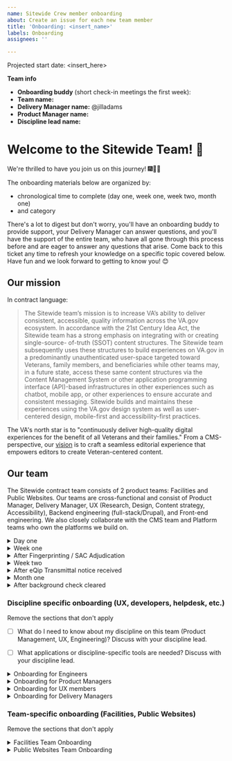 ```yaml
---
name: Sitewide Crew member onboarding
about: Create an issue for each new team member
title: 'Onboarding: <insert_name>'
labels: Onboarding
assignees: ''

---
```

Projected start date: <insert_here>

**Team info**
- **Onboarding buddy** (short check-in meetings the first week):
- **Team name:**
- **Delivery Manager name:** @jilladams
- **Product Manager name:**
- **Discipline lead name:**

# Welcome to the Sitewide Team! 👋
We're thrilled to have you join us on this journey! 🎆🎉🙌

The onboarding materials below are organized by:
* chronological time to complete (day one, week one, week two, month one)
* and category

There's a lot to digest but don't worry, you'll have an onboarding buddy to provide support, your Delivery Manager can answer questions, and you'll have the support of the entire team, who have all gone through this process before and are eager to answer any questions that arise. Come back to this ticket any time to refresh your knowledge on a specific topic covered below. Have fun and we look forward to getting to know you! 😊

## Our mission
In contract language: 
> The Sitewide team’s mission is to increase VA’s ability to deliver consistent, accessible, quality information across the VA.gov ecosystem. In accordance with the 21st Century Idea Act, the Sitewide team has a strong emphasis on integrating with or creating single-source- of-truth (SSOT) content structures. The Sitewide team subsequently uses these structures to build experiences on VA.gov in a predominantly unauthenticated user-space targeted toward Veterans, family members, and beneficiaries while other teams may, in a future state, access these same content structures via the Content Management System or other application programming interface (API)-based infrastructures in other experiences such as chatbot, mobile app, or other experiences to ensure accurate and consistent messaging. Sitewide builds and maintains these experiences using the VA.gov design system as well as user- centered design, mobile-first and accessibility-first practices.

The VA's north star is to "continuously deliver high-quality digital experiences for the benefit of all Veterans and their families." From a CMS-perspective, our [vision](https://docs.google.com/presentation/d/14mK-4OMeEnR_-fgj62U4lUHBHg6htj4i4ucTA5DJFzg/edit#slide=id.g11ae1dc437e_0_1) is to craft a seamless editorial experience that empowers editors to create Veteran-centered content.


## Our team
The Sitewide contract team consists of 2 product teams: Facilities and Public Websites. Our teams are cross-functional and consist of Product Manager, Delivery Manager, UX (Research, Design, Content strategy, Accessibility), Backend engineering (full-stack/Drupal), and Front-end engineering. We also closely collaborate with the CMS team and Platform teams who own the platforms we build on.

<details><summary>Day one</summary>

## Day one
Your top priority is any onboarding paperwork provided by Contract Onboarding folks. Start tasks below after that.

### Process & Principles
- [ ] Read through our [Sitewide team norms](https://docs.google.com/document/d/1cs5FePhtR0LIJi63b9ZtqT7T6dphgB584UpfEbejSOc/edit#), which will also give an overview of how we apply the [USDS playbook](https://playbook.cio.gov/) and VA.gov platform [code of conduct](https://github.com/department-of-veterans-affairs/va.gov-team/blob/master/platform/working-with-vsp/policies-work-norms/code-of-conduct.md).
- [ ] Watch the 1/31/2024 [State of OCTO recording](https://dvagov.sharepoint.com/:v:/r/sites/oitdigitaltransformation/Tech%20Tuesday%20Files/20240131%20-%202024%20State%20of%20OCTO.mp4?csf=1&web=1&e=4jqObK) and review the [related slides](https://dvagov.sharepoint.com/:b:/s/oitdigitaltransformation/ERxPpNTQ6RxFlLpEjXbkg4ABaiBTOdXohIZ1OkksPwlnvw?e=ayadXo), to understand OCTO's vision and north star goals for this year.
- [ ] Read the [VA's Office of the CTO (OCTO) engineering excellence guiding principles](https://dsva.slack.com/archives/C04KXPXL4/p1674065912579799) [post in DSVA slack]

### People
- [ ] Meet with A6 Contract Onboarding Specialists (COS) to get an introduction to the paperwork process. They'll schedule.
- [ ] [Sitewide Team org chart (Mural)](https://app.mural.co/t/departmentofveteransaffairs9999/m/vagov6717/1653588059793/7a260edabca9535d25d71fac1035c979261c223c?sender=u0b235d03cbd64f7f93673243) - take a look and bookmark this for future use
- [ ] Get to know your team: Read your [team members' user manuals](https://drive.google.com/drive/u/0/folders/195otsT1IUxi_k8oEU21TUkvEG-6p5YQj?ths)
- [ ] Create your own User Manual: duplicate [the template](https://docs.google.com/document/d/1Rvtoo8CQvE7dptcqmMVqmJ_hbKSNWJ983NXkDj_gVg0/edit?usp=share_link), fill it out, and save your manual in your team's folder.
   - [ ] Share your user manual with the team in #proj-sitewide Slack, once you've created it!

</details>

<details><summary>Week one</summary>

## Week one
The goals of this week are:
1) get background paperwork completed as quickly as possible
2) start gaining context for what we're doing and why

### Access & Delivery
**Paperwork**
You'll receive an email from A6 COS directing you to the paperwork you should fill out for secure access to relevant VA systems. Federal contractors are required to complete many of the same forms as federal employees.
- [ ] Complete & submit your initial paperwork according to instructions, including setting up your fingerprinting appointment.
- [ ] When you are notified to complete your e-QIP (the online version of the federal standard investigation form, SF 86), it will require a lot of background & family information. [Review page 7 of the SF 86 guide](https://www.dcsa.mil/Portals/91/Documents/pv/mbi/standard-form-sf-86-guide-for-applicants.pdf) in advance for the list of information you'll need to collect to complete e-QIP.
- [ ] Our team uses [a shared Google Drive](https://drive.google.com/drive/u/0/folders/0ADx85_gnl3Y4Uk9PVA?ths=true) for internal team documents or drafts. VA doesn't have access to view Google products while on the VA network. Use Github or downloadable files when sharing with VA.
- [ ] Trello for retro boards & daily scrum. (Workspaces are limited to 10 members on the free plan.)
  * Facilities: https://trello.com/w/sitewidefacilities
  * Public Websites: https://trello.com/w/publicwebsites3
  * Sitewide UX: https://trello.com/w/sitewideux

### Process & Principles
- [ ] Read about our teams' [Agile / sprint best practices](https://github.com/department-of-veterans-affairs/va.gov-team/blob/master/teams/sitewide/sitewide-sprint-practices.md)
- [ ] Read about [AgileSix's perspective on self-management](https://agile6.com/unveiling-self-management-at-agile-six/). This will be relevant in the way our team interacts and manages our work.
- [ ] How do Agile 6 and our partners work together on this project? Discuss with your Delivery Manager.
- [ ] Read your team's Charter:
    * [Facilities](https://docs.google.com/document/u/1/d/1eI1w9Bcj2rlmFtxkM6Dkn_c-Srszd88UxAQimSZkVqo/edit)
    * [Public Websites](https://docs.google.com/document/d/1jiq90ffon5UxAqybiEncl8feqmXhEOChlijiDBOWUtc/edit)
- [ ] Check your calendar for invitations to team ceremonies.
  - [ ] Scrums
  - [ ] Planning session
  - [ ] Refinement session(s)
  - [ ] Demo
  - [ ] Retro

### People
- [ ] Familiarize yourself with our team's shared [Sitewide Team calendar](https://calendar.google.com/calendar/u/1?cid=c2l0ZXdpZGUtdGVhbUBhZ2lsZTYuY29t) 
    * Ask your DM to give you write access to your team calendar, if you have not already been invited
    * If you have time off planned, add to calendar as OOO
- [ ] Let's start introducing you to the team and key stakeholders. If you're on a meeting where you don't know someone, feel free to kickstart an introduction. Everyone in the ecosystem is friendly and interested in connecting.

### Context & History
- [ ] How does the team fit into the larger OCTO ecosystem? [View the CMS-driven product portfolio mapped to product teams and business partners (Mural)](https://app.mural.co/t/departmentofveteransaffairs9999/m/departmentofveteransaffairs9999/1686789362540/fb8f73b8d536f088e56bd3e38f0e37141560f62a?sender=u0b235d03cbd64f7f93673243)
- [ ] How are products owned today? [View the History of sitewide product portfolio](https://app.mural.co/t/departmentofveteransaffairs9999/m/vagov6717/1646745279937/9a5570c420939d84e875e8334fd73073e3a3971b?fromVisitorModal=true&sender=u0b235d03cbd64f7f93673243)
    - [ ] Discuss with your Delivery Manager and Product Manager for more context on your team's products.
- [ ] Contract - Feel free to look over the [Sitewide Performance Scope of Work](https://drive.google.com/file/d/1IiV1ySKLXCNhS5sjUHiElgfg0HTKE1sP/view?usp=drive_link) and ask your Delivery Manager anything you would like to know about your contract.
- [ ] For history of the VA's Drupal CMS itself, [watch the Drupal GovCon presentation about the project](https://www.youtube.com/watch?v=WN4bGjEuQdM).
- [ ] For history of the modernized VA.gov initiative and why the VA Medical Centers changed their websites, watch the [2-minute YouTube video](https://youtu.be/Xrv5wCv6cKY).
- [ ] Why are Vet Centers important to Veterans? Watch the [2-minute YouTube video](https://www.youtube.com/watch?v=VMzkZNbKk1I).
- [ ] Overwhelmed by the number of acronyms you're coming across? Bookmark the **[VA's Acronym lookup](https://github.com/department-of-veterans-affairs/acronyms/blob/master/acronyms.csv)**. You can also look up acronyms in OCTO Slack, using `/wtf` followed by the acronym.
</details>

<details><summary>After Fingerprinting / SAC Adjudication</summary>

## After Fingerprinting / SAC Adjudication

After you've been fingerprinted and received government confirmation (SAC Adjudication), your Delivery manager will add you to VA Slack and VA Github. 

Note: Prior to eQip transmittal, the VA may grant network access. However: VA contractors should not access the VA network until the eQIP has been transmitted to the DCSA. Please refrain from accessing VA network (via CAG, Azure or otherwise) and do not request a temporary access password until you have submitted your eQip and received a transmittal notice. 

### Slack

- [ ] OCTO (DSVA) Slack: https://dsva.slack.com/. Update your profile, to include at minimum:
    - [ ] Profile photo
    - [ ] Title, Team, Agency (in Title)
    - [ ] Time zone
    - [ ] Contact information: agency email, and phone if you're willing
    - [ ] About me: VA email once you have one
    - [ ] Calendar URL - Get the sharable link for your Google Calendar from Settings/"Access permissions for events" and add it to your Slack Profile. This will allow team members in other organizations to easily schedule with you. 
    - [ ] Github alias
    - [ ] Working hours
- [ ] Your Delivery Manager should add you to appropriate Slack user groups for the DSVA workspace (e.g. `@public-websites-team`, `@facilities-team`. Also `@sitewide-engineers` for eng.)

**Channels**
- [ ] A6/agency workspace = `#proj-sitewide`
- [ ] DSVA workspace = `#sitewide-program`, and your team channel e.g. `#sitewide-public-websites`, `#sitewide-facilities`
- [ ] [VA Slack Channel Overview](https://docs.google.com/spreadsheets/d/1_lZzectbSzs8zt4dvTFJTiPURxa0Kfp3xinYEuZdqq4/edit#gid=0) describes useful channels to be aware of / join. Note that many are going to be dependent on your discipline. Feel free to join whichever you think will aid you and your work.

### Github / Zenhub configuration
Github + Zenhub are the tools required for sprint boards, epics, estimates, and issue tracking for our team, as well as code version control. To work successfully:
- [ ] New Hire: Create a Github user account
- [ ] New Hire: Add your agency email address to your Github account at https://github.com/settings/emails
- [ ] Delivery Manager: Creates a [Github request](https://github.com/department-of-veterans-affairs/github-user-requests/issues/new?labels=add-user-to-org%2C+new-user%2C+user-created&template=add-user-to-the-va-organization.md&title=ADD+USER+TO+ORG+-+%5BUSERNAME%5D) to add your Github user to the Dept of VA Github organization. This will provide you with access to view VA repositories.
- [ ] New Hire: Accept the Github org invitation. It will appear as a yellow banner at the top of https://github.com/department-of-veterans-affairs
- [ ] Delivery Manager: After invite is accepted, add user to the [VFS-CMS team](https://github.com/orgs/department-of-veterans-affairs/teams/vfs-cms-team/members). You must be added to this team to contribute to [va.gov-cms repository](https://github.com/department-of-veterans-affairs/va.gov-cms/) code and issues in Github.
- [ ] New Hire: Install the [Zenhub browser extension](https://www.zenhub.com/extension) in your browser of choice
- [ ] Delivery Manager: Log into app.zenhub.com, click "Invite your team" button in lower left sidebar, invite new hire via their agency email address. This will generate a license request that must be approved by Zenhub admins within the VA. In the meantime, new hires may see a "You do not have a license" message when they log in to app.zenhub.com.
- [ ] VA Zenhub Admins: Must approve the license request. If they're slow about it, in DSVA slack, use @zenhub-admins to mention and request help. Licenses might not be approved until after the new hire has been fingerprinted.
- [ ] New Hire: Verify Zenhub access by logging into app.zenhub.com, using Google auth with your agency email address. **Do not use Github oauth**. It's no longer supported by the VA.

**Github documentation**
- [ ] New to Github and markdown? [Learn about writing on Github](https://docs.github.com/en/github/writing-on-github/getting-started-with-writing-and-formatting-on-github) or [watch a tutorial video](https://youtu.be/TBbtbKplUoc). Required for ongoing product documentation in https://github.com/department-of-veterans-affairs/va.gov-team/tree/master/products.
- [ ] [Intro to CMS Team Github](https://github.com/department-of-veterans-affairs/va.gov-cms#readme) - describes an overview of the CMS product in terms of repositories and architecture. Drupal engineers will require this information but **UX** and **Product Managers** should strive to build a working familiarity with the CMS

**Sprint boards:**
You can view team sprint boards using either the Github view with Zenhub browser extension enabled, or the Zenhub webapp view.
* **Facilities**: [Github view](https://github.com/department-of-veterans-affairs/va.gov-cms/#workspaces/sitewide-facilities-639f5253e4b702a32376339e/board), [Zenhub webapp view](https://app.zenhub.com/workspaces/sitewide-facilities-639f5253e4b702a32376339e/board
)
* **Public Websites**: [Github view](https://github.com/department-of-veterans-affairs/va.gov-cms/#workspaces/public-websites-6171bf4bf43742001af18cc5/board), [Zenhub webapp view](https://app.zenhub.com/workspaces/public-websites-6171bf4bf43742001af18cc5/board)
* **Sitewide UX**: [Github view](https://github.com/department-of-veterans-affairs/va.gov-cms#workspaces/sitewide-ux-660b03e631d26904d60775f5/board), [Zenhub webapp view](https://app.zenhub.com/workspaces/sitewide-ux-660b03e631d26904d60775f5/board)
* **CMS team**: also runs their sprints from the same repository, and any repo / workspace changes should be mindful of not impacting their [Github view](https://github.com/department-of-veterans-affairs/va.gov-cms/#workspaces/vagov-cms-team-5c0e7b864b5806bc2bfc2087/board), or [Zenhub webapp view](https://app.zenhub.com/workspaces/vagov-cms-team-5c0e7b864b5806bc2bfc2087/board)

### General VA Access
The VA.gov Platform team manages VA.gov tooling and network access. In order to receive access to many tools you'll need day to day, you must file a Platform orientation ticket and complete the required steps in that ticket. (There may be some overlap with steps in this ticket -- if you have feedback on how we could reduce overlap, send notes to your Delivery Manager!)

- [ ] Open a VA.gov [Platform orientation ticket](https://depo-platform-documentation.scrollhelp.site/getting-started/guidance-for-new-teams-and-team-members#Guidancefornewteamsandteammembers-NewVFSteammembers).

**SOCKS proxy**: SOCKS is a VA Network proxy that will allow you to access some VA systems from your local machine, without being on the VA network or a virtual machine. To gain SOCKS access, you must complete your Platform orientation ticket. More details on SOCKS in the "After eQip Transmittal notice received" section.
</details>



<details><summary>Week two</summary>

## Week two
The goal for this week is to get you set up with the tools you need to be successful. We will pair you up with a buddy on the project that is in your same discipline to help inform which ones are relevant and which aren't. **The most important thing is to complete your eQip** in order to unlock SOCKS access, as it will give you access to our systems so try to prioritize that.

### Context & History: What products do we support?
- [ ] OUTDATED but useful for high level context: [CMS product sheets](https://github.com/department-of-veterans-affairs/va.gov-team/raw/master/platform/cms/VA-CMS-Product-Sheets.pdf) (PDF download), describe various CMS-driven products. Points of contact and links may be broken. 

### Access & Delivery
- [ ] [Opt out](https://www.va.gov/analytics-opt-out.html) of Google Analytics collection on VA.gov.
    - [ ] More information: https://depo-platform-documentation.scrollhelp.site/analytics-monitoring/google-analytics-opt-out
- [ ] Opt out of analytics for Platform's website by clicking https://depo-platform-documentation.scrollhelp.site/?internal-user-opt-out=true. **You will not get a confirmation message** and will have to do this for every browser and every time you clear cookies. 
</details>


<details><summary>After eQip Transmittal notice received</summary>

## After eQip Transmittal notice received

### VA Network access
After you receive eQip Transmittal notice, you should receive an email confirming that you have been approved for remote access. The VA network is required in order to access Drupal CMS and other VA tools. VA Network access typically requires a VA Personal Identity Verification (PIV) card with a chip reader. 

### VA network: SOCKS proxy (after your Platform Orientation)
SOCKS is a VA Network proxy that will allow you to access some VA systems from your local machine, without being on the VA network or a virtual machine. Until your paperwork is approved and you receive a PIV card, using the SOCKS proxy can provide earlier access to some VA Network tools. Configuring SOCKS is the first priority when your eQip transmittal is received, for anyone who will require access to Drupal (UX, engineers, Product Management, etc.). If your role doesn't demand immediate access to the CMS, you may be able to wait until you receive a PIV.

To gain SOCKS access, you must: 

1. Complete your Platform orientation ticket. When complete, the VA Platform team will add you to the VFS Team Roster located in [Atlas](https://www.va.gov/atlas/product_directory/team_members). This will allow you to get SOCKS access.
2. Complete your eQip paperwork
3. Receive an eQip transmittal confirmation via email

When those are in place: 
- [ ] Follow instructions in: https://depo-platform-documentation.scrollhelp.site/getting-started/accessing-internal-tools-via-socks-proxy to configure SOCKS. Read instructions closely: you'll need to file another ticket during the process, and include a screenshot of your eQip transmittal notice. 
- [ ] Optional [Core Tunnel set up for SOCKS proxy on all browsers on Mac](https://www.youtube.com/watch?v=fSuN9LhkB5o)

Setting up SOCKS can be a complex process. Post in #sitewide-program Slack channel if you need help from a current member - we're happy to help.



### VA Network: Virtual Machines
The VA Network can also be accessed on Virtual Machines (VMs), using either the Citrix Access Gateway (CAG) or Azure. 

If you need virtual machine access prior to receiving your PIV card, You can contact Enterprise Service desk via provided instructions to set up your remote desktop access manually.

Once you have a temporary password, you can get on the VA network to access the links below. See [VA network remote access options](https://www.oit.va.gov/resources/remote-access/index.cfm?).

#### **If on Windows**: 
Windows users must use the Azure Virtual Desktop (AVD). 
* [Azure virtual desktop OIT link](https://www.oit.va.gov/resources/remote-access/azure-virtual-desktop/)
* [Instructions](https://gcc02.safelinks.protection.outlook.com/?url=https%3A%2F%2Fdigital.va.gov%2Femployee-resources%2Fremote-access%2Fazure-virtual-desktop%2F&data=05%7C01%7C%7Cdec2e51d4f3b472b1dec08db921d522a%7Ce95f1b23abaf45ee821db7ab251ab3bf%7C0%7C0%7C638264426849334591%7CUnknown%7CTWFpbGZsb3d8eyJWIjoiMC4wLjAwMDAiLCJQIjoiV2luMzIiLCJBTiI6Ik1haWwiLCJXVCI6Mn0%3D%7C3000%7C%7C%7C&sdata=2yQ9gfPbUzsJSICXG1TvFY8LJhsVKE%2FGB12%2Bs%2FPNrlY%3D&reserved=0). You'll need network access to reach that link, which you should receive instructions in email for how to achieve.

#### **If on Mac / Linux**: 
Mac users will also use Azure Virtual Desktop (AVD) _eventually._ As of Aug 2023, if you are a new hire on Mac, you are a guinea pig. Do your best with these instructions, ask your DM for help if they don't work, and ask your DM to update this [issuetemplate](https://github.com/department-of-veterans-affairs/va.gov-cms/edit/main/.github/ISSUE_TEMPLATE/cms-team-and-sitewide-crew-member-onboarding.md) with correct notes after it's all sorted out. Mac users have 2 options:

- [ ] 1. Azure web client: https://client.wvd.microsoft.com/arm/webclient/, IF you have a PIV card. There is an Azure desktop client but it won’t work on a mac because the mac application doesn’t support PIV authentication. . (Try using Firefox and make sure pop-ups are allowed, at least for the MS domain if not globally (they are not allowed by default). Enter your VA email address. Connect your PIV card reader to your computer, and insert the card in the reader. Select ‘Sign in using an X.509 certificate’.
- [ ] 2. Citrix Access Gateway (CAG): use your Enterprise Service desk credentials or PIV card to log onto CAG and request an exemption [here](https://gcc02.safelinks.protection.outlook.com/?url=https%3A%2F%2Fapps.gov.powerapps.us%2Fplay%2Fe%2Fdefault-e95f1b23-abaf-45ee-821d-b7ab251ab3bf%2Fa%2F5823591d-4113-4f49-ba75-ea95a5081b41%3FtenantId%3De95f1b23-abaf-45ee-821d-b7ab251ab3bf%26source%3Dportal&data=05%7C01%7C%7Cdec2e51d4f3b472b1dec08db921d522a%7Ce95f1b23abaf45ee821db7ab251ab3bf%7C0%7C0%7C638264426849490249%7CUnknown%7CTWFpbGZsb3d8eyJWIjoiMC4wLjAwMDAiLCJQIjoiV2luMzIiLCJBTiI6Ik1haWwiLCJXVCI6Mn0%3D%7C3000%7C%7C%7C&sdata=36fW8GZiUuh1AhaokCn47xqF41PolOoaT40f%2BfGsDBs%3D&reserved=0)


### Drupal
Drupal is the VA's content management system (CMS) of choice. For anyone on our team, it's beneficial to have a CMS user account so you can login, look at settings, and understand how Drupal works at a high level. If you need help completing the technical steps here, schedule 30 mins with your Delivery Manager.
  - [ ] **Drupal production access**: (SOCKS or VA network required) - in DSVA #cms-support channel, use the Slack workflow to file a helpdesk support request. Ask the helpdesk to create a Drupal user for you in [prod.cms.va.gov](https://prod.cms.va.gov).
     * DevOps team members require an administrator account. (SOCKS or VA access with PIV card required)
     * Standard practice for other roles is to have minimal access in prod (content editor or even a blocked account) and full admin access in lower environments.
  - [ ] [View Topic Dives](https://github.com/department-of-veterans-affairs/va.gov-team/tree/master/teams/sitewide/topic-dives) (short presentations on specific topics). Topics include site alerts, release and deploy, Facility API, etc.
  - [ ] [Browse the VA Drupal CMS Knowledge Base articles](https://prod.cms.va.gov/help/).
  - [ ] What is Drupal? [Link list for Drupal context and community](https://docs.google.com/spreadsheets/d/11ppWiIggKJh-YAWia28utZXW48tJZGCEg-sFJ6eIl9c)
  - [ ] If you have a Drupal.org account, add your Agency & VA. Drupal.org > Login > My Account > Edit profile > Work tab > Add your agency, and "Department of Veterans Affairs" & save. This will help our team track Drupal open source contributions.

#### Tugboat demo environments
Tugboat is a development server platform where you can preview CMS code changes pre-production, along with staged changes from branches in other code repos (content-build & vets-website). SOCKS is required for Tugboat access.
  - [ ] [Tugboat for engineers](https://github.com/department-of-veterans-affairs/va.gov-cms/blob/main/READMES/tugboat.md)
  - [ ] [Tugboat for non-engineers](https://prod.cms.va.gov/help/demo-environments-tugboat-guides) SOCKS required

</details>

<details><summary>Month one</summary>

## Month one
By this point you should have enough context and access to be able to start contributing. Work with your team to identify specific issues to focus on.

### People
- [ ] Who are our VA points of contact? Discuss with your Delivery Manager or Product Manager.
- [ ] Who should we know on the platform teams? Discuss with your Delivery Manager or Product Manager.
</details>

<details><summary>After background check cleared</summary>

## After background check cleared
This is your last access hurdle! Congratulations. 

After your background check is complete, you will get an email to get your Personal Identify Verification (PIV) card. 

- [ ] Contact your local VA office (where you got your fingerprints taken) for information about getting your [PIV card](https://www.oit.va.gov/programs/piv/how-to.cfm?).
  - [ ] Review a [video about the benefits of the PIV card and VA network access](https://youtu.be/6rI-i8zmOzE).

  
  - [ ] PIV card will help you get remote VA network access. 
    - [ ] Purchase a card reader, if you don't have one. A6 IT recommends these options: [USB](https://www.amazon.com/gp/product/B002N3MM6W/ref=ppx_yo_dt_b_asin_title_o01_s00?ie=UTF8&th=1) or [USB-C](https://www.amazon.com/gp/product/B002N3MM6W/ref=ppx_yo_dt_b_asin_title_o01_s00?ie=UTF8&th=1)
    - [ ] Use your PIV card to access the VA Network (whether via CAG or Azure).
    - [ ] Set a calendar reminder to access the VA Network every 60 days. If not accessed every 60 days, your access will be removed. You may be removed from VA Github or other toold, or required to re-complete your eQip and background check. Please avoid that.
- [ ] Complete any VA-assigned trainings in the TMS system. If the TMS learning modules malfunction, assign yourself the print version of the module. (Ask in #proj-sitewide-vfs-cms-team if you need help.)

</details>


### Discipline specific onboarding (UX, developers, helpdesk, etc.)
Remove the sections that don't apply

- [ ] What do I need to know about my discipline on this team (Product Management, UX, Engineering)? Discuss with your discipline lead.
- [ ] What applications or discipline-specific tools are needed? Discuss with your discipline lead.


<details><summary>Onboarding for Engineers</summary>

## Onboarding for Engineers

 ### VA Platform documentation
 - [ ] [VA Platform documentation](https://depo-platform-documentation.scrollhelp.site/developer-docs/) - the VA Platform team centrally support all product development teams, including infrastructure and much developer tooling.
 - [ ] [VA Technical Architecture Overview](https://github.com/department-of-veterans-affairs/va.gov-team-sensitive/blob/master/platform/engineering/TechnicalArchitectureOverview.md) - describes technical architecture of va.gov (+ api.va.gov)

### Dev environment configuration
Each repository includes READMEs to help with setup.
- [ ] CMS workflow: https://github.com/department-of-veterans-affairs/va.gov-cms#readme. (If you are developing for the front-end, you may not need to set up the CMS repo immediately. It's the home of much engineering documentation for our team, however, so is worth reviewing as a starting point.)
- [ ] Front-end workflow: https://depo-platform-documentation.scrollhelp.site/developer-docs/frontend-workflow
- [ ] [Front-end steps to run & build VA.gov locally](https://depo-platform-documentation.scrollhelp.site/developer-docs/run-and-build-va-gov-locally)

### Repositories
* CMS: https://github.com/department-of-veterans-affairs/va.gov-cms - Drupal
* content-build: https://github.com/department-of-veterans-affairs/content-build - Node.js, Metalsmith. Templating layer, "the back-end of the front-end"
* vets-website: https://github.com/department-of-veterans-affairs/vets-website - Node.js / React apps. "The front-end of the front-end."
* vets-api: https://github.com/department-of-veterans-affairs/vets-api - Ruby
* devops: https://github.com/department-of-veterans-affairs/devops - Primarily owned by Platform team, we contribute regex for redirects.

### Build systems / Environments
- [ ] Deployments: https://depo-platform-documentation.scrollhelp.site/developer-docs/deployments
  - [ ] [CMS & Front-end Repos & Build jobs - cheatsheet](https://docs.google.com/spreadsheets/d/164H07n4FChg-JxJZu964nfg2wAX0kPD0SjTfZMhzj_I/edit#gid=0) - unofficial documentation to help navigate build system timings / channels for notifications
- [ ] [Front-end deployment dashboard](https://department-of-veterans-affairs.github.io/veteran-facing-services-tools/frontend-support-dashboard/) - **bookmark this** - displays the deployment status of commits in `content-build` and `vets-website`, through Dev > Staging > Prod
- [ ] [Learn about the different Drupal environments](https://github.com/department-of-veterans-affairs/va.gov-cms/blob/main/READMES/environments.md) - explains the CMS > content build process and data source / snapshot timing for all lower environments
  - [ ] If you are using a non-VA laptop for development you will need [follow the instructions on Github](https://github.com/department-of-veterans-affairs/va.gov-cms/blob/main/READMES/https.md) to trust the VA Root Certificate Authority (CA) in your browser(s)

### VA Design system (DS)
The VA Design System and our products are always iterating, so you'll find our products in various states of compliance with current Design System guidance. We expect that any new development in the front-end uses VA Design System components wherever possible, and that we identify opportunities to bring older products up to modern usage of the DS. It's important to get familiar with the DS to inform your work.

 - [ ] Review the [VA.gov Design System](https://design.va.gov/) which includes [how to provide feedback]([https://design.va.gov/about/feedback](https://design.va.gov/about/feedback))
 - [ ] Review the VA DS [Storybook](https://design.va.gov/storybook/?path=/story/about-introduction--page)
 - [ ] CMS Design System: documentation TBD

If you ever see places we should be using the DS and aren't, surface those to your Product Manager!


### Tools & Resources
- [ ] [VA.gov tools overview](https://depo-platform-documentation.scrollhelp.site/getting-started/Request-access-to-tools.969605215.html)
  - [ ] [Access to dev & staging to be able to replicate the SSO piece of the login experience](https://github.com/department-of-veterans-affairs/va.gov-cms/issues/5838) (SOCKS or VA access with PIV card required)
  - [ ] Test User Dashboard: https://tud.vfs.va.gov/ and [Test User Dashboard docs](https://depo-platform-documentation.scrollhelp.site/developer-docs/test-user-dashboard-guide). In lower environments, we are encouraged not to use our actual login credentials to test authed work. The TUD provides a set of test users you can use to login to various environments for testing.
  - [ ] [Datadog](https://depo-platform-documentation.scrollhelp.site/developer-docs/get-access-to-datadog) to access monitoring metrics (write licenses are limited, so only read-only might be available)
- [ ] [GraphQL Explorer](https://staging.cms.va.gov/graphql/explorer) - GraphQL acts as the Drupal content API, for building queries that can be used in FE templates. The Explorer (on Staging) will allow you to test those queries.
- [ ] Browse the [Topic Dives videos](https://github.com/department-of-veterans-affairs/va.gov-team/tree/master/teams/sitewide/topic-dives) - includes CMS content, and non-CMS topics for Facilities & Public Websites teams as well

</details>

<details><summary>Onboarding for Product Managers</summary>

### PM Role expectations & access
 - [ ] [VA doc: Expectations for how VA internal Product Lead / Product Owners work with contractor PMs](https://github.com/department-of-veterans-affairs/va.gov-team/blob/master/octo/product/Product%20Expectations.md)
 - [ ] [Request access to Google Analytics and Domo](https://depo-platform-documentation.scrollhelp.site/analytics-monitoring/New-Users-to-Google-Analytics.1877704964.html)
 - [ ] In your role you will coordinate with members of other teams. Bookmark the [Veteran Facing Service (VFS) Product Directory](https://depo-platform-documentation.scrollhelp.site/getting-started/vfs-product-directory), as a reference for who the primary points of contact are for other products. 

### Platform governance
The VA's Platform team provides guidance and oversight on quality for things like Research studies & recruitment, Design system implementation, Accessibility requirements, test coverage expectations, and requirements for launches. Product Managers guide teams through this process, so it's beneficial to get familiar with their guidance documentation:

- [ ] [Platform Collab Cycle documentation](https://depo-platform-documentation.scrollhelp.site/collaboration-cycle/)
    - [ ] [Platform Collab Cycle calendar](https://calendar.google.com/calendar/u/0/embed?src=c_7iurst2mk3hdhfuto5u7lemgbk@group.calendar.google.com&ctz=America/New_York) -- bookmark this for use when scheduling Collab Cycle touchpoints
- [ ] [Research Overview](https://depo-platform-documentation.scrollhelp.site/research-design/research-overview)
- [ ] [VA Design System](https://design.va.gov/)
- [ ] The [Sitewide Collab Cycle progress tracker](https://docs.google.com/spreadsheets/d/1oFbFG3UYslhNdxulvFu4bytlx661zBADRhbkTNCqc7o/edit#gid=0) is a team artifact for keeping track of where our initiatives are in the process. Please bookmark. You'll collaborate with your Delivery Manager to keep this up to date.

**CMS Collab Cycle**
As of April 2024, the CMS Collab Cycle will be integrated into the Platform Collab Cycle. New documentation is TBD.

### Tracking features shipping
Product Managers are often involved in launch day activity and change management. Our environments are complex, and where the code was written will have a lot to do with when it deploys or how simple launch day will be. It's beneficial to build a basic familiarity with our environments, for that reason.
- [ ] [CMS & Front-end Repos & Build jobs - cheatsheet](https://docs.google.com/spreadsheets/d/164H07n4FChg-JxJZu964nfg2wAX0kPD0SjTfZMhzj_I/edit#gid=0) - unofficial documentation to help navigate understanding our build systems & channels for notifications
- [ ] [Front-end deployment dashboard](https://department-of-veterans-affairs.github.io/veteran-facing-services-tools/frontend-support-dashboard/) - **bookmark this** - displays the status of fixes/enhancements as they deploy through Dev > Staging > Prod (for both content-build and vets-website)
- [ ] [Learn about the different Drupal environments](https://github.com/department-of-veterans-affairs/va.gov-cms/blob/main/READMES/environments.md) - explains the CMS > content build process and data source / snapshot timing for all lower environments

</details>

<details><summary>Onboarding for UX members</summary>

## Onboarding for UX members
Your discipline lead will assist with onboarding tasks / calls.
- [ ] Watch this Jan 2024 [Human Centered Design "How we work" presentation] (https://us06web.zoom.us/rec/share/_yL7CHedjvYzBT_T5Y5ApUAOiNb6zigFuRcHI_7IuogwD6xvBTB9e_pCipsnR_id.ub8yoJGJhI5rteH5?startTime=1714759743000), Passcode: rOKHJ9@4. AgileSix, our UX team, and our VA UX lead discuss our shared UX practice and how we think about the work we're doing.
- [ ] Watch this Jan 2023 [UX team presentation](https://drive.google.com/file/d/10nRZ-ItqgfRZStgkxCAqrZ3rR1L3pzFG/view?usp=drive_link)
(Passcode: QPg1Pn9#) for context on our UX work.
- [ ] Review the correlated [UX Workflow Presentation for Onsite (Mural)](https://app.mural.co/t/departmentofveteransaffairs9999/m/vagov6717/1672866433309/4685dabc03895968380c82a6138bf1cc3090384b?sender=u9c899abc4fe36c9a698b1647)
- [ ] Join DSVA #design slack channel and request that your agency and VA email addresses be added to the invite for the weekly Monday VA Design/UX Sync meeting (@mention Cailin O'Connor)
- [ ] Other helpful Slack channels to join
   - #research-ops - required for anyone who will run research studies
   - #accessibility-help
   - #accessibility-ops
   - #cms-design
   - #inclusive-design



### Platform governance Collaboration Cycle
The VA's Platform team uses a mechanism called the Collaboration Cycle (or Collab Cycle) to provide guidance and oversight on quality for things like Research studies & recruitment, Design system implementation, Accessibility requirements, and requirements for launches. UX folks will actively participate in several steps of this cycle, so it's beneficial to get familiar with guidance documentation. Read & bookmark these links: 
   - [ ] [Collaboration Cycle](https://depo-platform-documentation.scrollhelp.site/collaboration-cycle/collaboration-cycle-kickoff)
   - [ ] [Research Overview](https://depo-platform-documentation.scrollhelp.site/research-design/research-overview)
   - [ ] [VA Design System](https://design.va.gov/)

### Tools
Install tools and request access from your DM, if not already provided
   - [ ] Sketch (for designers on Public Websites or Facilities)
   - [ ] [Mural](https://app.mural.co/t/departmentofveteransaffairs9999) - when you have been assigned your VA email address, create a Mural access request, following steps listed here in this [OIT document](https://yourit.va.gov/va?sys_kb_id=8d7faa191be83d14018220a5624bcbd5&id=kb_article_view&sysparm_rank=1&sysparm_tsqueryId=f4c33931478d869cc38978e8c26d4324) (accessible on VA network). Without a VA email, other users can share the Visitor link to Murals so you can view them meantime.
       - [ ] ask your DM to add you to Team folders in Mural. 
   - [ ] Figma (for designers on Sitewide CMS)
   - [ ] Review and start getting acquainted with existing design systems.
- [ ] Fonts to download
   - Lucida Grande [download from fontsgeek.com](https://fontsgeek.com/fonts/Lucida-Grande-Regular)
   - Source Sans Pro [download from Google Fonts](https://fonts.google.com/specimen/Source+Sans+Pro)
   - Bitter [download from Google Fonts](https://fonts.google.com/specimen/Bitter)
- [ ] Download a [markdown cheat sheet](https://cheatography.com/lucbpz/cheat-sheets/the-ultimate-markdown/pdf/) [optional]
- [ ] Aren't comfortable with Github? It's cool. We have people who can help.
  - [ ] Watch the "Github / pull request basics for non-engineers" [Topic Dive](https://va-gov.atlassian.net/wiki/spaces/VAGOV/pages/1714094110/CMS+Topic+Dives)
  - [ ] Ask in #proj-sitewide team who could Github geek out with you to answer your burning questions -- guarantee someone will volunteer.

### Research specifics
- [ ] Review & bookmark the [VA OCTO Sitewide Public Websites & Facilities Research & Design Workflow (Mural)](https://app.mural.co/t/departmentofveteransaffairs9999/m/departmentofveteransaffairs9999/1696446576570/526d68b8fe6aa6c482cee4bd2bade5ae9e020889?sender=u0b235d03cbd64f7f93673243). This document explains the UX flow and expectations around research timelines for our teams at a high level.
- [ ] Review https://depo-platform-documentation.scrollhelp.site/research-design/
   - [ ] [Sign up for the next research and design orientation session](https://calendly.com/collaboration-cycle/design-orientation-for-va-gov-platform)
   - [ ] After orientation, you should be added to the [va.gov-research-repository](https://github.com/department-of-veterans-affairs/va.gov-research-repository). Verify your access.

</details>

<details><summary>Onboarding for Delivery Managers</summary>

## Onboarding for Delivery Managers
- [ ] Review Contract responsibilities doc for [Sitewide](https://docs.google.com/document/d/1IXyXzenfdVoSM7O5KklLsI1aBIdLM6PVQJbuIevdgiw/edit)
- [ ] Review Sprint reporting runbook for [Sitewide](https://docs.google.com/document/d/1aI1QMXZMYRaqVj7QbqYF9FIQ7ittD4VXyYQWWMLJ5Ow/edit)
- [ ] Review other Delivery documents in [Google Drive](https://drive.google.com/drive/u/1/folders/1mFC5NCUkeQlGX2S8TIpD1om2V-5B0ikc)
- [ ] Review the Performance scope of work for this contract (request from account strategy)

</details>


### Team-specific onboarding (Facilities, Public Websites)
Remove the sections that don't apply


<details><summary>Facilities Team Onboarding</summary>

   ## Onboarding for Facilities
   - [ ] Read the [Facilities team charter](https://docs.google.com/document/d/1eI1w9Bcj2rlmFtxkM6Dkn_c-Srszd88UxAQimSZkVqo/edit#)
   - [ ] [Facilities product portfolio notes ](https://github.com/department-of-veterans-affairs/va.gov-team/tree/master/products/facilities)
   - [ ] Take your time to look over the [Facilities onboarding mural](https://app.mural.co/t/departmentofveteransaffairs9999/m/departmentofveteransaffairs9999/1695856839558/7869f5644c50c0447de07631d3fe85f86ae2c9a7?sender=u0b235d03cbd64f7f93673243), by product. It's overwhelming at first glance, so we recommend bookmarking to step through this as you have work that pertains to any specific product.

</details>

<details><summary>Public Websites Team Onboarding</summary>

   ## Onboarding for Public Websites
   - [ ] Read the [Public Websites team charter](https://docs.google.com/document/d/1jiq90ffon5UxAqybiEncl8feqmXhEOChlijiDBOWUtc/edit#heading=h.tu2ayudos7uc)
   - [ ] [Public Websites product portfolio documentation ](https://github.com/department-of-veterans-affairs/va.gov-team/tree/master/products/public-websites)

</details>

